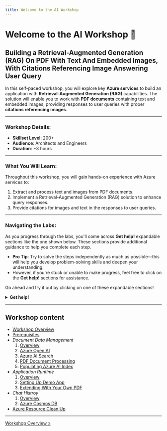 ```yaml
---
title: Welcome to the AI Workshop
---
```


# Welcome to the AI Workshop 👋

## Building a Retrieval-Augmented Generation (RAG) On PDF With Text And Embedded Images, With Citations Referencing Image Answering User Query

In this self-paced workshop, you will explore key **Azure services** to build an application with **Retrieval-Augmented Generation (RAG)** capabilities. The solution will enable you to work with **PDF documents** containing text and embedded images, providing responses to user queries with proper **citations referencing images**.  
  
---  
  
### Workshop Details:  
- **Skillset Level**: 200+    
- **Audience**: Architects and Engineers    
- **Duration**: ~3 hours    
  
---  
  
### What You Will Learn:  
Throughout this workshop, you will gain hands-on experience with Azure services to:  
1. Extract and process text and images from PDF documents.    
2. Implement a Retrieval-Augmented Generation (RAG) solution to enhance query responses.    
3. Provide citations for images and text in the responses to user queries.    
  
---  
  
### Navigating the Labs:  
As you progress through the labs, you'll come across **Get help!** expandable sections like the one shown below. These sections provide additional guidance to help you complete each step.    
  
- **Pro Tip**: Try to solve the steps independently as much as possible—this will help you develop problem-solving skills and deepen your understanding.    
- However, if you're stuck or unable to make progress, feel free to click on the **Get help!** sections for assistance.    
  
Go ahead and try it out by clicking on one of these expandable sections!  

<details><summary><b>Get help!</b></summary>Help text</details>

---

## Workshop content

+ [Workshop Overview](/azure-open-ai-rag-oyd-text-images/workshop_overview/)
+ [Prerequisites](/azure-open-ai-rag-oyd-text-images/prerequisites/)
+ *Document Data Management*
  1. [Overview](/azure-open-ai-rag-oyd-text-images/document_data_management/1_overview/)
  2. [Azure Open AI](/azure-open-ai-rag-oyd-text-images/document_data_management/2_azure_oai/)
  3. [Azure AI Search](/azure-open-ai-rag-oyd-text-images/document_data_management/3_azure_ai_search/)
  4. [PDF Document Processing](/azure-open-ai-rag-oyd-text-images/document_data_management/4_pdf_document_processing/)
  5. [Populating Azure AI Index](/azure-open-ai-rag-oyd-text-images/document_data_management/5_populating_azure_ai_index)
+ *Application Runtime*
  1. [Overview]()
  2. [Setting Up Demo App]()
  3. [Extending With Your Own PDF]()
+ *Chat Histroy*
  1. [Overview]()
  2. [Azure Cosmos DB]()
+ [Azure Resource Clean Up]()

---

[Workshop Overview &raquo;](/azure-open-ai-rag-oyd-text-images/workshop_overview)
